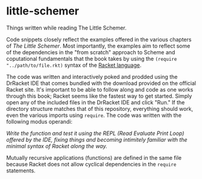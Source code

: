 # little-schemer
Things written while reading The Little Schemer.

Code snippets closely reflect the examples offered in the various chapters of *The Little Schemer*. Most importantly, the examples
aim to reflect some of the dependencies in the "from scratch" approach to Scheme and coputational fundamentals that the book takes by using the `(require "../path/to/file.rkt)` syntax of the [Racket language](https://racket-lang.org/).

The code was written and interactively poked and prodded using the DrRacket IDE that comes bundled with the download provided on the official Racket site. It's important to be able to follow along and code as one works through this book; Racket seems like the fastest way to get started. Simply open any of the included files in the DrRacket IDE and click "Run." If the directory structure matches that of this repository, everything should work, even the various imports using `require`. The code was written with the following modus operandi:

*Write the function and test it using the REPL (Read Evaluate Print Loop) offered by the IDE, fixing things and becoming intimitely familiar with the minimal syntax of Racket along the way.*

Mutually recursive applications (functions) are defined in the same file because Racket does not allow cyclical dependencies in the `require` statements.
